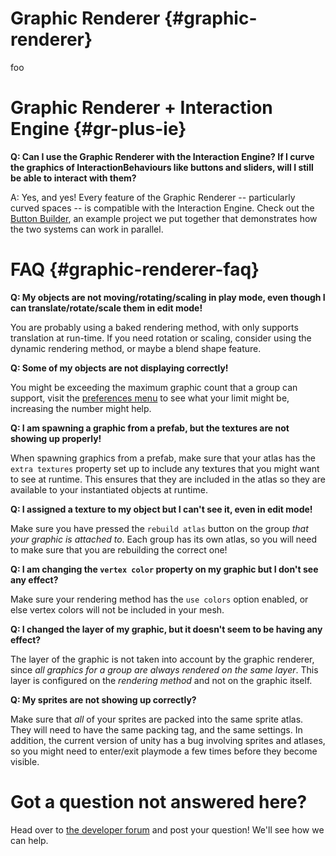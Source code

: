 # Graphic Renderer {#graphic-renderer}

foo

# Graphic Renderer + Interaction Engine {#gr-plus-ie}

**Q: Can I use the Graphic Renderer with the Interaction Engine? If I curve the graphics of InteractionBehaviours like buttons and sliders, will I still be able to interact with them?**

A: Yes, and yes! Every feature of the Graphic Renderer -- particularly curved spaces -- is compatible with the Interaction Engine. Check out the [Button Builder][buttonbuilder], an example project we put together that demonstrates how the two systems can work in parallel.

# FAQ {#graphic-renderer-faq}

**Q: My objects are not moving/rotating/scaling in play mode, even though I can translate/rotate/scale them in edit mode!**

You are probably using a baked rendering method, with only supports translation at run-time.  If you need rotation or scaling, consider using the dynamic rendering method, or maybe a blend shape feature.

**Q: Some of my objects are not displaying correctly!**

You might be exceeding the maximum graphic count that a group can support, visit the [preferences menu][] to see what your limit might be, increasing the number might help.

**Q: I am spawning a graphic from a prefab, but the textures are not showing up properly!**

When spawning graphics from a prefab, make sure that your atlas has the `extra textures` property set up to include any textures that you might want to see at runtime.  This ensures that they are included in the atlas so they are available to your instantiated objects at runtime.

**Q: I assigned a texture to my object but I can't see it, even in edit mode!**

Make sure you have pressed the `rebuild atlas` button on the group *that your graphic is attached to*.  Each group has its own atlas, so you will need to make sure that you are rebuilding the correct one!

**Q: I am changing the `vertex color` property on my graphic but I don't see any effect?**

Make sure your rendering method has the `use colors` option enabled, or else vertex colors will not be included in your mesh.

**Q: I changed the layer of my graphic, but it doesn't seem to be having any effect?**

The layer of the graphic is not taken into account by the graphic renderer, since *all graphics for a group are always rendered on the same layer*.  This layer is configured on the *rendering method* and not on the graphic itself.

**Q: My sprites are not showing up correctly?**

Make sure that *all* of your sprites are packed into the same sprite atlas.  They will need to have the same packing tag, and the same settings.  In addition, the current version of unity has a bug involving sprites and atlases, so you might need to enter/exit playmode a few times before they become visible.

# Got a question not answered here?

Head over to [the developer forum][devforum] and post your question! We'll see how we can help.

[devforum]: https://community.leapmotion.com/c/development "Leap Motion Developer Forums"
[preferences menu]: https://github.com/leapmotion/UnityModules/wiki/Preferences-menu
[buttonbuilder]: https://github.com/leapmotion/Button-Builder